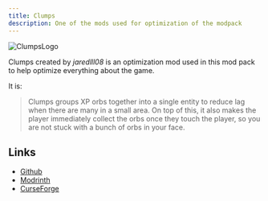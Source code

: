 ```yaml
---
title: Clumps
description: One of the mods used for optimization of the modpack
---
```


![ClumpsLogo](https://cdn.modrinth.com/data/Wnxd13zP/6a965bb7974c3e759a53a1c89c35de4acd4cf86a_96.webp)

Clumps created by *jaredlll08* is an optimization mod used in this mod pack to help optimize everything about the game.

It is:

> Clumps groups XP orbs together into a single entity to reduce lag when there are many in a small area. On top of this, it also makes the player immediately collect the orbs once they touch the player, so you are not stuck with a bunch of orbs in your face.

## Links

- [Github](https://github.com/jaredlll08/Clumps)
- [Modrinth](https://modrinth.com/mod/clumps)
- [CurseForge](https://www.curseforge.com/minecraft/mc-mods/clumps)

